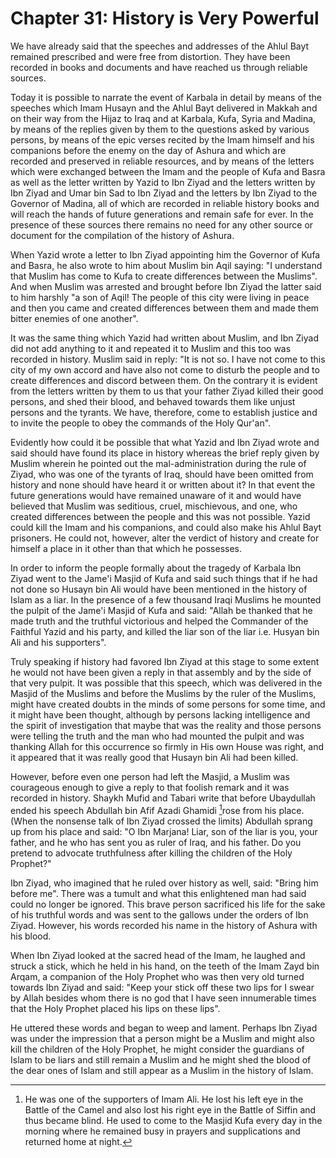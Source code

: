 Chapter 31: History is Very Powerful
====================================

We have already said that the speeches and addresses of the Ahlul Bayt
remained prescribed and were free from distortion. They have been
recorded in books and documents and have reached us through reliable
sources.

Today it is possible to narrate the event of Karbala in detail by means
of the speeches which Imam Husayn and the Ahlul Bayt delivered in Makkah
and on their way from the Hijaz to Iraq and at Karbala, Kufa, Syria and
Madina, by means of the replies given by them to the questions asked by
various persons, by means of the epic verses recited by the Imam himself
and his companions before the enemy on the day of Ashura and which are
recorded and preserved in reliable resources, and by means of the
letters which were exchanged between the Imam and the people of Kufa and
Basra as well as the letter written by Yazid to Ibn Ziyad and the
letters written by Ibn Ziyad and Umar bin Sad to Ibn Ziyad and the
letters by Ibn Ziyad to the Governor of Madina, all of which are
recorded in reliable history books and will reach the hands of future
generations and remain safe for ever. In the presence of these sources
there remains no need for any other source or document for the
compilation of the history of Ashura.

When Yazid wrote a letter to Ibn Ziyad appointing him the Governor of
Kufa and Basra, he also wrote to him about Muslim bin Aqil saying: "I
understand that Muslim has come to Kufa to create differences between
the Muslims". And when Muslim was arrested and brought before Ibn Ziyad
the latter said to him harshly "a son of Aqil! The people of this city
were living in peace and then you came and created differences between
them and made them bitter enemies of one another".

It was the same thing which Yazid had written about Muslim, and Ibn
Ziyad did not add anything to it and repeated it to Muslim and this too
was recorded in history. Muslim said in reply: "It is not so. I have not
come to this city of my own accord and have also not come to disturb the
people and to create differences and discord between them. On the
contrary it is evident from the letters written by them to us that your
father Ziyad killed their good persons, and shed their blood, and
behaved towards them like unjust persons and the tyrants. We have,
therefore, come to establish justice and to invite the people to obey
the commands of the Holy Qur'an".

Evidently how could it be possible that what Yazid and Ibn Ziyad wrote
and said should have found its place in history whereas the brief reply
given by Muslim wherein he pointed out the mal-administration during the
rule of Ziyad, who was one of the tyrants of Iraq, should have been
omitted from history and none should have heard it or written about it?
In that event the future generations would have remained unaware of it
and would have believed that Muslim was seditious, cruel, mischievous,
and one, who created differences between the people and this was not
possible. Yazid could kill the Imam and his companions, and could also
make his Ahlul Bayt prisoners. He could not, however, alter the verdict
of history and create for himself a place in it other than that which he
possesses.

In order to inform the people formally about the tragedy of Karbala Ibn
Ziyad went to the Jame'i Masjid of Kufa and said such things that if he
had not done so Husayn bin Ali would have been mentioned in the history
of Islam as a liar. In the presence of a few thousand Iraqi Muslims he
mounted the pulpit of the Jame'i Masjid of Kufa and said: "Allah be
thanked that he made truth and the truthful victorious and helped the
Commander of the Faithful Yazid and his party, and killed the liar son
of the liar i.e. Husyan bin Ali and his supporters".

Truly speaking if history had favored Ibn Ziyad at this stage to some
extent he would not have been given a reply in that assembly and by the
side of that very pulpit. It was possible that this speech, which was
delivered in the Masjid of the Muslims and before the Muslims by the
ruler of the Muslims, might have created doubts in the minds of some
persons for some time, and it might have been thought, although by
persons lacking intelligence and the spirit of investigation that maybe
that was the reality and those persons were telling the truth and the
man who had mounted the pulpit and was thanking Allah for this
occurrence so firmly in His own House was right, and it appeared that it
was really good that Husayn bin Ali had been killed.

However, before even one person had left the Masjid, a Muslim was
courageous enough to give a reply to that foolish remark and it was
recorded in history. Shaykh Mufid and Tabari write that before
Ubaydullah ended his speech Abdullah bin Afif Azadi Ghamidi [^1]rose
from his place. (When the nonsense talk of Ibn Ziyad crossed the limits)
Abdullah sprang up from his place and said: "O Ibn Marjana! Liar, son of
the liar is you, your father, and he who has sent you as ruler of Iraq,
and his father. Do you pretend to advocate truthfulness after killing
the children of the Holy Prophet?"

Ibn Ziyad, who imagined that he ruled over history as well, said: "Bring
him before me". There was a tumult and what this enlightened man had
said could no longer be ignored. This brave person sacrificed his life
for the sake of his truthful words and was sent to the gallows under the
orders of Ibn Ziyad. However, his words recorded his name in the history
of Ashura with his blood.

When Ibn Ziyad looked at the sacred head of the Imam, he laughed and
struck a stick, which he held in his hand, on the teeth of the Imam Zayd
bin Arqam, a companion of the Holy Prophet who was then very old turned
towards Ibn Ziyad and said: "Keep your stick off these two lips for I
swear by Allah besides whom there is no god that I have seen innumerable
times that the Holy Prophet placed his lips on these lips".

He uttered these words and began to weep and lament. Perhaps Ibn Ziyad
was under the impression that a person might be a Muslim and might also
kill the children of the Holy Prophet, he might consider the guardians
of Islam to be liars and still remain a Muslim and he might shed the
blood of the dear ones of Islam and still appear as a Muslim in the
history of Islam.

[^1]: He was one of the supporters of Imam Ali. He lost his left eye in
the Battle of the Camel and also lost his right eye in the Battle of
Siffin and thus became blind. He used to come to the Masjid Kufa every
day in the morning where he remained busy in prayers and supplications
and returned home at night.


